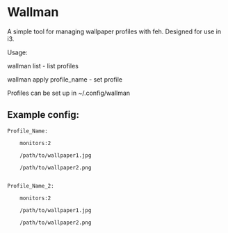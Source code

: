 # Wallman

A simple tool for managing wallpaper profiles with feh. Designed for use in i3.

Usage: 

wallman list - list profiles

wallman apply profile_name - set profile

Profiles can be set up in ~/.config/wallman

Example config:
---------------

	Profile_Name:

		monitors:2
	
		/path/to/wallpaper1.jpg

		/path/to/wallpaper2.png


	Profile_Name_2:

		monitors:2

		/path/to/wallpaper1.jpg

		/path/to/wallpaper2.png

